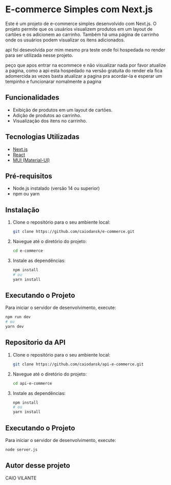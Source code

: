 # E-commerce Simples com Next.js

Este é um projeto de e-commerce simples desenvolvido com Next.js. O projeto permite que os usuários visualizem produtos em um layout de cartões e os adicionem ao carrinho. Também há uma página de carrinho onde os usuários podem visualizar os itens adicionados.

api foi desevolvida por mim mesmo pra teste onde foi hospedada no render para ser utilizada nesse projeto.

peço que apos entrar na ecommece e não visualizar nada por favor atualize a pagina,  como  a api esta hospedado na versão gratuita do render ela fica  adomercida as vezes basta atualizar a pagina pra acordar-la e esperar um tempinho e funcionarar nomalmente a pagina

## Funcionalidades

- Exibição de produtos em um layout de cartões.
- Adição de produtos ao carrinho.
- Visualização dos itens no carrinho.

## Tecnologias Utilizadas

- [Next.js](https://nextjs.org/)
- [React](https://reactjs.org/)
- [MUI (Material-UI)](https://mui.com/)

## Pré-requisitos

- Node.js instalado (versão 14 ou superior)
- npm ou yarn

## Instalação

1. Clone o repositório para o seu ambiente local:

    ```bash
    git clone https://github.com/caiodansk/e-commerce.git
    ```
    

2. Navegue até o diretório do projeto:

    ```bash
    cd e-commerce
    ```

3. Instale as dependências:

    ```bash
    npm install
    # ou
    yarn install
    ```

## Executando o Projeto

Para iniciar o servidor de desenvolvimento, execute:

```bash
npm run dev
# ou
yarn dev
```
## Repositorio da API
1. Clone o repositório para o seu ambiente local:

    ```bash
    git clone https://github.com/caiodansk/api-e-commerce.git
    ```
    

2. Navegue até o diretório do projeto:

    ```bash
    cd api-e-commerce
    ```

3. Instale as dependências:

    ```bash
    npm install
    # ou
    yarn install
    ```

## Executando o Projeto

Para iniciar o servidor de desenvolvimento, execute:
```bash
node server.js
```
## Autor desse projeto
CAIO VILANTE